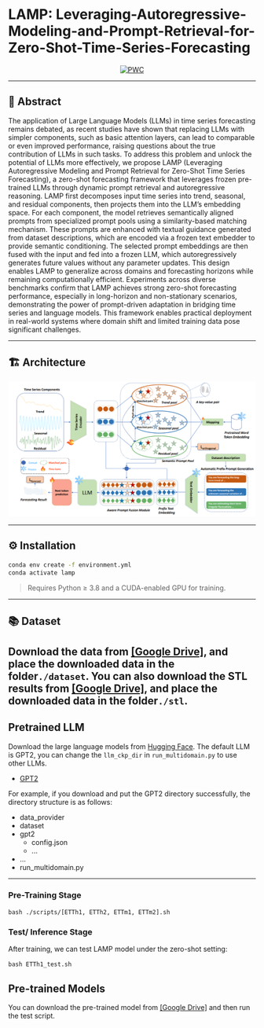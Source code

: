 # LAMP: Leveraging-Autoregressive-Modeling-and-Prompt-Retrieval-for-Zero-Shot-Time-Series-Forecasting

<div align="center">

<!-- [![PWC](https://img.shields.io/badge/PDF-blue)]()
[![PWC](https://img.shields.io/badge/Supp-7DCBFF)]()
[![PWC](https://img.shields.io/badge/ArXiv-b31b1b)]() -->
[![PWC](https://img.shields.io/badge/Project%20Page-0047ab)](https://github.com/nycu-acm/LAMP-Leveraging-Autoregressive-Modeling-and-Prompt-Retrieval-for-Zero-Shot-Time-Series-Forecasting/website/)
<!-- [![PWC](https://img.shields.io/badge/Presentation-ff0000)]() -->
<!-- [![PWC](https://img.shields.io/badge/Bibtex-CB8CEA)](#citation) -->

</div>

---

## 🧪 Abstract

The application of Large Language Models (LLMs) in time series forecasting remains debated, as recent studies have shown that replacing LLMs with simpler components, such as basic attention layers, can lead to comparable or even improved performance, raising questions about the true contribution of LLMs in such tasks. To address this problem and unlock the potential of LLMs more effectively, we propose LAMP (Leveraging Autoregressive Modeling and Prompt Retrieval for Zero-Shot Time Series Forecasting), a zero-shot forecasting framework that leverages frozen pre-trained LLMs through dynamic prompt retrieval and autoregressive reasoning. LAMP first decomposes input time series into trend, seasonal, and residual components, then projects them into the LLM’s embedding space. For each component, the model retrieves semantically aligned prompts from specialized prompt pools using a similarity-based matching mechanism. These prompts are enhanced with textual guidance generated from dataset descriptions, which are encoded via a frozen text embedder to provide semantic conditioning. The selected prompt embeddings are then fused with the input and fed into a frozen LLM, which autoregressively generates future values without any parameter updates. This design enables LAMP to generalize across domains and forecasting horizons while remaining computationally efficient. Experiments across diverse benchmarks confirm that LAMP achieves strong zero-shot forecasting performance, especially in long-horizon and non-stationary scenarios, demonstrating the power of prompt-driven adaptation in bridging time series and language models. This framework enables practical deployment in real-world systems where domain shift and limited training data pose significant challenges.

---

## 🏗️ Architecture

<p align="center">
  <img src="/website/assets/img/Fig2.png" alt="LAMP Architecture" width="820">
</p>

---

## ⚙️ Installation

```bash
conda env create -f environment.yml
conda activate lamp
```

> Requires Python ≥ 3.8 and a CUDA-enabled GPU for training.

---

## 📚 Dataset
   Download the data from [[Google Drive]](https://drive.google.com/file/d/1Q7mcEXlSwvv6WFzaDKxK6hH9DrbQeKn1/view?usp=sharing), and place the downloaded data in the folder`./dataset`. You can also download the STL results from [[Google Drive]](https://drive.google.com/file/d/1ho3EvABbr0chitKcJtP0kM-MDt1PE25p/view?usp=sharing), and place the downloaded data in the folder`./stl`.
---

## Pretrained LLM 

Download the large language models from [Hugging Face](https://huggingface.co/). The default LLM is GPT2, you can change the `llm_ckp_dir` in `run_multidomain.py` to use other LLMs.
   * [GPT2](https://huggingface.co/openai-community/gpt2)

For example, if you download and put the GPT2 directory successfully, the directory structure is as follows:
   - data_provider
   - dataset
   - gpt2
     - config.json
     - ...
   - ...
   - run_multidomain.py
---

### Pre-Training Stage
```
bash ./scripts/[ETTh1, ETTh2, ETTm1, ETTm2].sh
```

### Test/ Inference Stage

After training, we can test LAMP model under the zero-shot setting:

```
bash ETTh1_test.sh
```

## Pre-trained Models

You can download the pre-trained model from [[Google Drive]](https://drive.google.com/file/d/1xJKOXguoA0d2Qy6-D3pEGd2qd3Xq5SgH/view?usp=sharing) and then run the test script.



